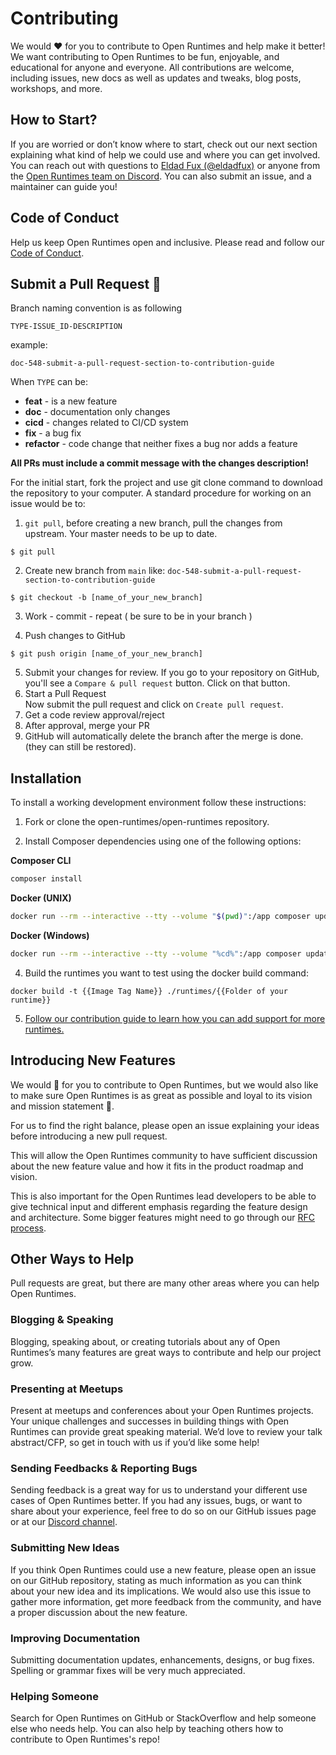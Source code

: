
# Contributing

We would ❤️ for you to contribute to Open Runtimes and help make it better! We want contributing to Open Runtimes to be fun, enjoyable, and educational for anyone and everyone. All contributions are welcome, including issues, new docs as well as updates and tweaks, blog posts, workshops, and more.

## How to Start?

If you are worried or don’t know where to start, check out our next section explaining what kind of help we could use and where you can get involved. You can reach out with questions to [Eldad Fux (@eldadfux)](https://twitter.com/eldadfux) or anyone from the [Open Runtimes team on Discord](https://discord.gg/fP6W2qEzfQ). You can also submit an issue, and a maintainer can guide you!

## Code of Conduct

Help us keep Open Runtimes open and inclusive. Please read and follow our [Code of Conduct](/CODE_OF_CONDUCT.md).

## Submit a Pull Request 🚀

Branch naming convention is as following

`TYPE-ISSUE_ID-DESCRIPTION`

example:

```
doc-548-submit-a-pull-request-section-to-contribution-guide
```

When `TYPE` can be:

- **feat** - is a new feature
- **doc** - documentation only changes
- **cicd** - changes related to CI/CD system
- **fix** - a bug fix
- **refactor** - code change that neither fixes a bug nor adds a feature

**All PRs must include a commit message with the changes description!**

For the initial start, fork the project and use git clone command to download the repository to your computer. A standard procedure for working on an issue would be to:

1. `git pull`, before creating a new branch, pull the changes from upstream. Your master needs to be up to date.

```
$ git pull
```

2. Create new branch from `main` like: `doc-548-submit-a-pull-request-section-to-contribution-guide`<br/>

```
$ git checkout -b [name_of_your_new_branch]
```

3. Work - commit - repeat ( be sure to be in your branch )

4. Push changes to GitHub

```
$ git push origin [name_of_your_new_branch]
```

5. Submit your changes for review. If you go to your repository on GitHub, you'll see a `Compare & pull request` button. Click on that button.
6. Start a Pull Request  
   Now submit the pull request and click on `Create pull request`.
7. Get a code review approval/reject
8. After approval, merge your PR
9. GitHub will automatically delete the branch after the merge is done. (they can still be restored).
## Installation

To install a working development environment follow these instructions:

1. Fork or clone the open-runtimes/open-runtimes repository.

2. Install Composer dependencies using one of the following options:

**Composer CLI**
```bash
composer install
```

**Docker (UNIX)**

```bash
docker run --rm --interactive --tty --volume "$(pwd)":/app composer update --ignore-platform-reqs --optimize-autoloader --no-plugins --no-scripts --prefer-dist
```

**Docker (Windows)**

```bash
docker run --rm --interactive --tty --volume "%cd%":/app composer update --ignore-platform-reqs --optimize-autoloader --no-plugins --no-scripts --prefer-dist
```

4. Build the runtimes you want to test using the docker build command:
```
docker build -t {{Image Tag Name}} ./runtimes/{{Folder of your runtime}}
```

5. [Follow our contribution guide to learn how you can add support for more runtimes.](docs/add-runtime.md)

## Introducing New Features

We would 💖 for you to contribute to Open Runtimes, but we would also like to make sure Open Runtimes is as great as possible and loyal to its vision and mission statement 🙏.

For us to find the right balance, please open an issue explaining your ideas before introducing a new pull request.

This will allow the Open Runtimes community to have sufficient discussion about the new feature value and how it fits in the product roadmap and vision.

This is also important for the Open Runtimes lead developers to be able to give technical input and different emphasis regarding the feature design and architecture. Some bigger features might need to go through our [RFC process](https://github.com/appwrite/rfc).

## Other Ways to Help

Pull requests are great, but there are many other areas where you can help Open Runtimes.

### Blogging & Speaking

Blogging, speaking about, or creating tutorials about any of Open Runtimes’s many features are great ways to contribute and help our project grow.

### Presenting at Meetups

Present at meetups and conferences about your Open Runtimes projects. Your unique challenges and successes in building things with Open Runtimes can provide great speaking material. We’d love to review your talk abstract/CFP, so get in touch with us if you’d like some help!

### Sending Feedbacks & Reporting Bugs

Sending feedback is a great way for us to understand your different use cases of Open Runtimes better. If you had any issues, bugs, or want to share about your experience, feel free to do so on our GitHub issues page or at our [Discord channel](https://discord.gg/fP6W2qEzfQ).

### Submitting New Ideas

If you think Open Runtimes could use a new feature, please open an issue on our GitHub repository, stating as much information as you can think about your new idea and its implications. We would also use this issue to gather more information, get more feedback from the community, and have a proper discussion about the new feature.

### Improving Documentation

Submitting documentation updates, enhancements, designs, or bug fixes. Spelling or grammar fixes will be very much appreciated.

### Helping Someone

Search for Open Runtimes on GitHub or StackOverflow and help someone else who needs help. You can also help by teaching others how to contribute to Open Runtimes's repo!
